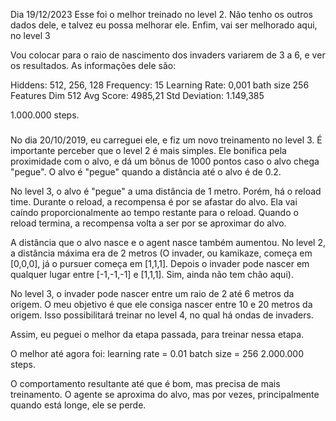 Dia 19/12/2023
Esse foi o melhor treinado no level 2. Não tenho os outros dados dele, e talvez eu possa melhorar ele. Enfim, vai ser melhorado aqui, no level 3

Vou colocar para o raio de nascimento dos invaders variarem de 3 a 6, e ver os resultados.
As informações dele são:

Hiddens: 512, 256, 128
Frequency: 15
Learning Rate: 0,001
bath size 256
Features Dim 512
Avg Score: 4985,21
Std Deviation: 1.149,385

1.000.000 steps.

###
No dia 20/10/2019, eu carreguei ele, e fiz um novo treinamento no level 3.
É importante perceber que o level 2 é mais simples. Ele bonifica pela proximidade com o alvo, e dá um bônus de 1000 pontos caso o alvo chega "pegue". O alvo é "pegue" quando a distância até o alvo é de 0.2.

No level 3, o alvo é "pegue" a uma distância de 1 metro. Porém, há o reload time. Durante o reload, a recompensa é por se afastar do alvo. Ela vai caíndo proporcionalmente ao tempo restante para o reload. Quando o reload termina, a recompensa volta a ser por se aproximar do alvo.

A distância que o alvo nasce e o agent nasce também aumentou. No level 2, a distância máxima era de 2 metros (O invader, ou kamikaze, começa em [0,0,0], já o pursuer começa em [1,1,1]. Depois o invader pode nascer em qualquer lugar entre [-1,-1,-1] e [1,1,1]. Sim, ainda não tem chão aqui).

No level 3, o invader pode nascer entre um raio de 2 até 6 metros da origem. O meu objetivo é que ele consiga nascer entre 10 e 20 metros da origem. Isso possibilitará treinar no level 4, no qual há ondas de invaders.

Assim, eu peguei o melhor da etapa passada, para treinar nessa etapa. 

O melhor até agora foi:
learning rate = 0.01
batch size = 256
2.000.000 steps.

O comportamento resultante até que é bom, mas precisa de mais treinamento. O agente se aproxima do alvo, mas por vezes, principalmente quando está longe, ele se perde.